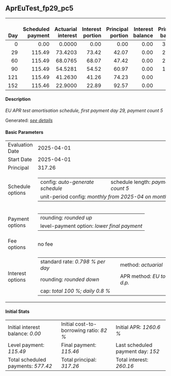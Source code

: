 <h2>AprEuTest_fp29_pc5</h2>
<table>
    <thead style="vertical-align: bottom;">
        <th style="text-align: right;">Day</th>
        <th style="text-align: right;">Scheduled payment</th>
        <th style="text-align: right;">Actuarial interest</th>
        <th style="text-align: right;">Interest portion</th>
        <th style="text-align: right;">Principal portion</th>
        <th style="text-align: right;">Interest balance</th>
        <th style="text-align: right;">Principal balance</th>
        <th style="text-align: right;">Total actuarial interest</th>
        <th style="text-align: right;">Total interest</th>
        <th style="text-align: right;">Total principal</th>
    </thead>
    <tr style="text-align: right;">
        <td class="ci00">0</td>
        <td class="ci01" style="white-space: nowrap;">0.00</td>
        <td class="ci02">0.0000</td>
        <td class="ci03">0.00</td>
        <td class="ci04">0.00</td>
        <td class="ci05">0.00</td>
        <td class="ci06">317.26</td>
        <td class="ci07">0.0000</td>
        <td class="ci08">0.00</td>
        <td class="ci09">0.00</td>
    </tr>
    <tr style="text-align: right;">
        <td class="ci00">29</td>
        <td class="ci01" style="white-space: nowrap;">115.49</td>
        <td class="ci02">73.4203</td>
        <td class="ci03">73.42</td>
        <td class="ci04">42.07</td>
        <td class="ci05">0.00</td>
        <td class="ci06">275.19</td>
        <td class="ci07">73.4203</td>
        <td class="ci08">73.42</td>
        <td class="ci09">42.07</td>
    </tr>
    <tr style="text-align: right;">
        <td class="ci00">60</td>
        <td class="ci01" style="white-space: nowrap;">115.49</td>
        <td class="ci02">68.0765</td>
        <td class="ci03">68.07</td>
        <td class="ci04">47.42</td>
        <td class="ci05">0.00</td>
        <td class="ci06">227.77</td>
        <td class="ci07">141.4968</td>
        <td class="ci08">141.49</td>
        <td class="ci09">89.49</td>
    </tr>
    <tr style="text-align: right;">
        <td class="ci00">90</td>
        <td class="ci01" style="white-space: nowrap;">115.49</td>
        <td class="ci02">54.5281</td>
        <td class="ci03">54.52</td>
        <td class="ci04">60.97</td>
        <td class="ci05">0.00</td>
        <td class="ci06">166.80</td>
        <td class="ci07">196.0249</td>
        <td class="ci08">196.01</td>
        <td class="ci09">150.46</td>
    </tr>
    <tr style="text-align: right;">
        <td class="ci00">121</td>
        <td class="ci01" style="white-space: nowrap;">115.49</td>
        <td class="ci02">41.2630</td>
        <td class="ci03">41.26</td>
        <td class="ci04">74.23</td>
        <td class="ci05">0.00</td>
        <td class="ci06">92.57</td>
        <td class="ci07">237.2879</td>
        <td class="ci08">237.27</td>
        <td class="ci09">224.69</td>
    </tr>
    <tr style="text-align: right;">
        <td class="ci00">152</td>
        <td class="ci01" style="white-space: nowrap;">115.46</td>
        <td class="ci02">22.9000</td>
        <td class="ci03">22.89</td>
        <td class="ci04">92.57</td>
        <td class="ci05">0.00</td>
        <td class="ci06">0.00</td>
        <td class="ci07">260.1879</td>
        <td class="ci08">260.16</td>
        <td class="ci09">317.26</td>
    </tr>
</table>
<h4>Description</h4>
<p><i>EU APR test amortisation schedule, first payment day 29, payment count 5</i></p>
<p>Generated: <i><a href="../GeneratedDate.html">see details</a></i></p>
<h4>Basic Parameters</h4>
<table>
    <tr>
        <td>Evaluation Date</td>
        <td>2025-04-01</td>
    </tr>
    <tr>
        <td>Start Date</td>
        <td>2025-04-01</td>
    </tr>
    <tr>
        <td>Principal</td>
        <td>317.26</td>
    </tr>
    <tr>
        <td>Schedule options</td>
        <td>
            <table>
                <tr>
                    <td>config: <i>auto-generate schedule</i></td>
                    <td>schedule length: <i><i>payment count</i> 5</i></td>
                </tr>
                <tr>
                    <td colspan="2" style="white-space: nowrap;">unit-period config: <i>monthly from 2025-04 on month-end</i></td>
                </tr>
            </table>
        </td>
    </tr>
    <tr>
        <td>Payment options</td>
        <td>
            <table>
                <tr>
                    <td>rounding: <i>rounded up</i></td>
                </tr>
                <tr>
                    <td>level-payment option: <i>lower&nbsp;final&nbsp;payment</i></td>
                </tr>
            </table>
        </td>
    </tr>
    <tr>
        <td>Fee options</td>
        <td>no fee
        </td>
    </tr>
    <tr>
        <td>Interest options</td>
        <td>
            <table>
                <tr>
                    <td>standard rate: <i>0.798 % per day</i></td>
                    <td>method: <i>actuarial</i></td>
                </tr>
                <tr>
                    <td>rounding: <i>rounded down</i></td>
                    <td>APR method: <i>EU to 1 d.p.</i></td>
                </tr>
                <tr>
                    <td colspan="2">cap: <i>total 100 %; daily 0.8 %</td>
                </tr>
            </table>
        </td>
    </tr>
</table>
<h4>Initial Stats</h4>
<table>
    <tr>
        <td>Initial interest balance: <i>0.00</i></td>
        <td>Initial cost-to-borrowing ratio: <i>82 %</i></td>
        <td>Initial APR: <i>1260.6 %</i></td>
    </tr>
    <tr>
        <td>Level payment: <i>115.49</i></td>
        <td>Final payment: <i>115.46</i></td>
        <td>Last scheduled payment day: <i>152</i></td>
    </tr>
    <tr>
        <td>Total scheduled payments: <i>577.42</i></td>
        <td>Total principal: <i>317.26</i></td>
        <td>Total interest: <i>260.16</i></td>
    </tr>
</table>